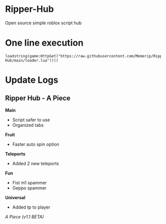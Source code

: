 # Ripper-Hub
Open source simple roblox script hub

# One line execution

```
loadstring(game:HttpGet("https://raw.githubusercontent.com/Memerip/Ripper-Hub/main/loader.lua"))()
```

# Update Logs

**Ripper Hub - A Piece**
------------------------------
**Main**
- Script safer to use
- Organized tabs

**Fruit**
- Faster auto spin option

**Teleports**
- Added 2 new teleports

**Fun**
- Fist m1 spammer
- Geppo spammer

**Universal**
- Added tp to player

*A Piece (v1.1 BETA)*
